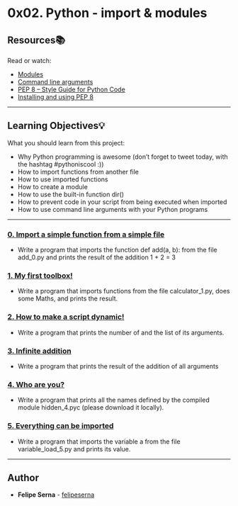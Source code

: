 # 0x02. Python - import & modules

## Resources:books:
Read or watch:
* [Modules](https://intranet.hbtn.io/rltoken/hYag6ME71pOg2xkjqrLDdg)
* [Command line arguments](https://intranet.hbtn.io/rltoken/CkqNLqqCuYsLbkCIVSKLWA)
* [PEP 8 – Style Guide for Python Code](https://intranet.hbtn.io/rltoken/XWzCcj9tvlC2IYjdNDiNAg)
* [Installing and using PEP 8](https://intranet.hbtn.io/rltoken/geb4vu-Z91dktiOapAdQSA)

---
## Learning Objectives:bulb:
What you should learn from this project:

* Why Python programming is awesome (don’t forget to tweet today, with the hashtag #pythoniscool :))
* How to import functions from another file
* How to use imported functions
* How to create a module
* How to use the built-in function dir()
* How to prevent code in your script from being executed when imported
* How to use command line arguments with your Python programs

---

### [0. Import a simple function from a simple file](./0-add.py)
* Write a program that imports the function def add(a, b): from the file add_0.py and prints the result of the addition 1 + 2 = 3


### [1. My first toolbox!](./1-calculation.py)
* Write a program that imports functions from the file calculator_1.py, does some Maths, and prints the result.


### [2. How to make a script dynamic!](./2-args.py)
* Write a program that prints the number of and the list of its arguments.


### [3. Infinite addition](./3-infinite_add.py)
* Write a program that prints the result of the addition of all arguments


### [4. Who are you?](./4-hidden_discovery.py)
* Write a program that prints all the names defined by the compiled module hidden_4.pyc (please download it locally).


### [5. Everything can be imported](./5-variable_load.py)
* Write a program that imports the variable a from the file variable_load_5.py and prints its value.

---

## Author
* **Felipe Serna** - [felipeserna](https://github.com/felipeserna)
